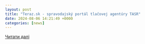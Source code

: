 ```yaml
---
layout: post
title: "Teraz.sk - spravodajský portál tlačovej agentúry TASR"
date: 2024-08-06 14:21:49 +0000
categories: [news]
---
```


[Читати далі](https://www.teraz.sk/foto-tasr/policia-vysetruje-kyberneticky-utok/17235912-fotografia.html)
